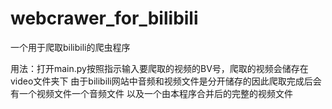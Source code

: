 # webcrawer_for_bilibili
一个用于爬取bilibili的爬虫程序

用法：打开main.py按照指示输入要爬取的视频的BV号，爬取的视频会储存在video文件夹下
由于bilibili网站中音频和视频文件是分开储存的因此爬取完成后会有一个视频文件一个音频文件
以及一个由本程序合并后的完整的视频文件

